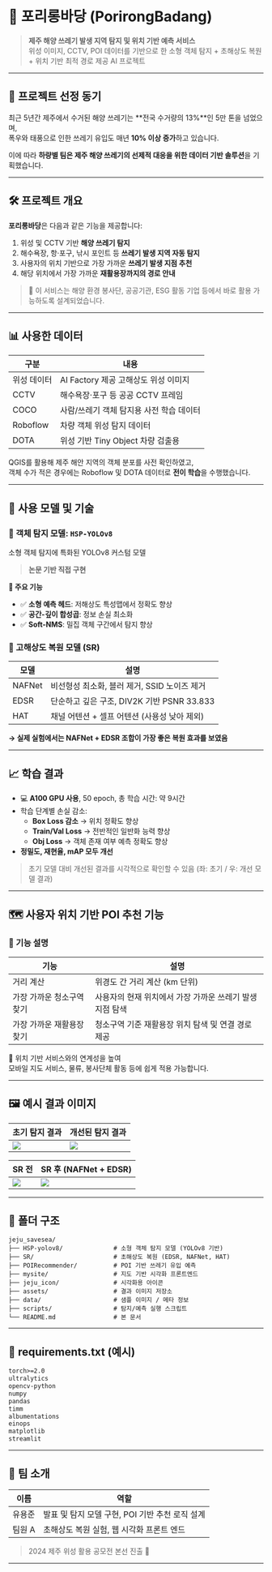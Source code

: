 # 🌊 포리롱바당 (PorirongBadang)

> **제주 해양 쓰레기 발생 지역 탐지 및 위치 기반 예측 서비스**  
> 위성 이미지, CCTV, POI 데이터를 기반으로 한 소형 객체 탐지 + 초해상도 복원 + 위치 기반 최적 경로 제공 AI 프로젝트

---

## 🧭 프로젝트 선정 동기

최근 5년간 제주에서 수거된 해양 쓰레기는 **전국 수거량의 13%**인 5만 톤을 넘었으며,  
폭우와 태풍으로 인한 쓰레기 유입도 매년 **10% 이상 증가**하고 있습니다.  

이에 따라 **하량별 팀은 제주 해양 쓰레기의 선제적 대응을 위한 데이터 기반 솔루션**을 기획했습니다.

---

## 🛠️ 프로젝트 개요

**포리롱바당**은 다음과 같은 기능을 제공합니다:

1. 위성 및 CCTV 기반 **해양 쓰레기 탐지**
2. 해수욕장, 항·포구, 낚시 포인트 등 **쓰레기 발생 지역 자동 탐지**
3. 사용자의 위치 기반으로 가장 가까운 **쓰레기 발생 지점 추천**
4. 해당 위치에서 가장 가까운 **재활용장까지의 경로 안내**

> 📌 이 서비스는 해양 환경 봉사단, 공공기관, ESG 활동 기업 등에서 바로 활용 가능하도록 설계되었습니다.

---

## 📊 사용한 데이터

| 구분 | 내용 |
|------|------|
| 위성 데이터 | AI Factory 제공 고해상도 위성 이미지 |
| CCTV | 해수욕장·포구 등 공공 CCTV 프레임 |
| COCO | 사람/쓰레기 객체 탐지용 사전 학습 데이터 |
| Roboflow | 차량 객체 위성 탐지 데이터 |
| DOTA | 위성 기반 Tiny Object 차량 검출용 |

QGIS를 활용해 제주 해안 지역의 객체 분포를 사전 확인하였고,  
객체 수가 적은 경우에는 Roboflow 및 DOTA 데이터로 **전이 학습**을 수행했습니다.

---

## 🧠 사용 모델 및 기술

### 🔹 객체 탐지 모델: `HSP-YOLOv8`
소형 객체 탐지에 특화된 YOLOv8 커스텀 모델  
> **논문 기반 직접 구현**

**📌 주요 기능**
- ✅ **소형 예측 헤드**: 저해상도 특성맵에서 정확도 향상  
- ✅ **공간-깊이 합성곱**: 정보 손실 최소화  
- ✅ **Soft-NMS**: 밀집 객체 구간에서 탐지 향상

### 🔹 고해상도 복원 모델 (SR)

| 모델 | 설명 |
|------|------|
| NAFNet | 비선형성 최소화, 블러 제거, SSID 노이즈 제거 |
| EDSR | 단순하고 깊은 구조, DIV2K 기반 PSNR 33.833 |
| HAT | 채널 어텐션 + 셀프 어텐션 (사용성 낮아 제외) |

**→ 실제 실험에서는 NAFNet + EDSR 조합이 가장 좋은 복원 효과를 보였음**

---

## 📈 학습 결과

- 💻 **A100 GPU 사용**, 50 epoch, 총 학습 시간: 약 9시간
- 학습 단계별 손실 감소:
  - **Box Loss 감소** → 위치 정확도 향상
  - **Train/Val Loss** → 전반적인 일반화 능력 향상
  - **Obj Loss** → 객체 존재 여부 예측 정확도 향상
- **정밀도, 재현율, mAP 모두 개선**

> 초기 모델 대비 개선된 결과를 시각적으로 확인할 수 있음 (좌: 초기 / 우: 개선 모델 결과)

---


## 🗺️ 사용자 위치 기반 POI 추천 기능

### 📌 기능 설명

| 기능 | 설명 |
|------|------|
| 거리 계산 | 위경도 간 거리 계산 (km 단위) |
| 가장 가까운 청소구역 찾기 | 사용자의 현재 위치에서 가장 가까운 쓰레기 발생 지점 탐색 |
| 가장 가까운 재활용장 찾기 | 청소구역 기준 재활용장 위치 탐색 및 연결 경로 제공 |

📱 위치 기반 서비스와의 연계성을 높여  
모바일 지도 서비스, 물류, 봉사단체 활동 등에 쉽게 적용 가능합니다.

---

## 🖼️ 예시 결과 이미지

| 초기 탐지 결과 | 개선된 탐지 결과 |
|----------------|------------------|
| ![](assets/initial_detection.png) | ![](assets/improved_detection.png) |

| SR 전 | SR 후 (NAFNet + EDSR) |
|------|------------------------|
| ![](assets/lowres.png) | ![](assets/sr_output.png) |

---

## 📁 폴더 구조

```
jeju_savesea/
├── HSP-yolov8/              # 소형 객체 탐지 모델 (YOLOv8 기반)
├── SR/                      # 초해상도 복원 (EDSR, NAFNet, HAT)
├── POIRecommender/          # POI 기반 쓰레기 유입 예측
├── mysite/                  # 지도 기반 시각화 프론트엔드
├── jeju_icon/               # 시각화용 아이콘
├── assets/                  # 결과 이미지 저장소
├── data/                    # 샘플 이미지 / 메타 정보
├── scripts/                 # 탐지/예측 실행 스크립트
└── README.md                # 본 문서
```

---

## 🧾 requirements.txt (예시)

```txt
torch>=2.0
ultralytics
opencv-python
numpy
pandas
timm
albumentations
einops
matplotlib
streamlit
```

---

## 🙋 팀 소개

| 이름 | 역할 |
|------|------|
| 유용준 | 발표 및 탐지 모델 구현, POI 기반 추천 로직 설계 |
| 팀원 A | 초해상도 복원 실험, 웹 시각화 프론트 엔드 |

> 2024 제주 위성 활용 공모전 본선 진출 🏅

---
